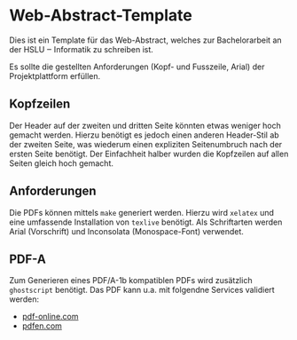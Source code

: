 # Web-Abstract-Template

Dies ist ein Template für das Web-Abstract, welches zur Bachelorarbeit an der HSLU ‒ Informatik zu schreiben ist.

Es sollte die gestellten Anforderungen (Kopf- und Fusszeile, Arial) der Projektplattform erfüllen.

## Kopfzeilen

Der Header auf der zweiten und dritten Seite könnten etwas weniger hoch gemacht werden. Hierzu benötigt es jedoch einen anderen Header-Stil ab der zweiten Seite, was wiederum einen expliziten Seitenumbruch nach der ersten Seite benötigt. Der Einfachheit halber wurden die Kopfzeilen auf allen Seiten gleich hoch gemacht.

## Anforderungen

Die PDFs können mittels `make` generiert werden. Hierzu wird `xelatex` und eine umfassende Installation von `texlive` benötigt. Als Schriftarten werden Arial (Vorschrift) und Inconsolata (Monospace-Font) verwendet.

## PDF-A

Zum Generieren eines PDF/A-1b kompatiblen PDFs wird zusätzlich `ghostscript` benötigt. Das PDF kann u.a. mit folgendne Services validiert werden:

- [pdf-online.com](https://www.pdf-online.com/osa/validate.aspx)
- [pdfen.com](https://www.pdfen.com/pdf-a-validator)

